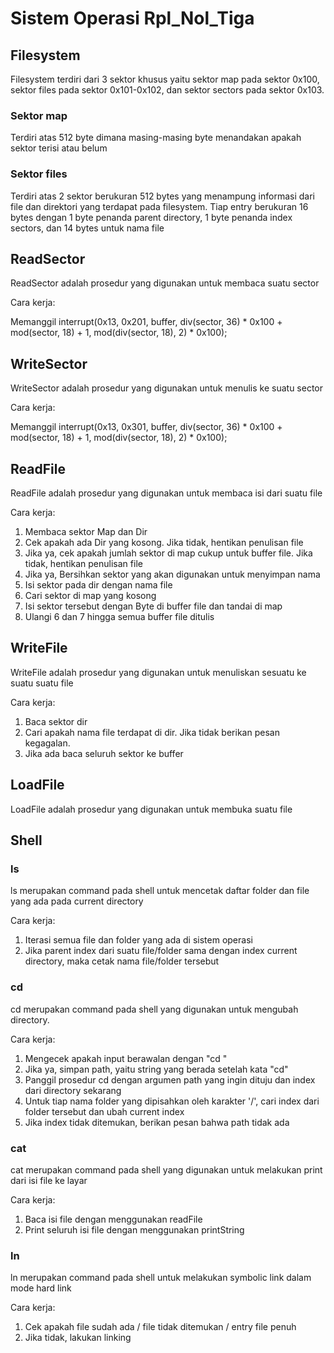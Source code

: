 # Sistem Operasi Rpl_Nol_Tiga
## Filesystem
Filesystem terdiri dari 3 sektor khusus yaitu sektor map pada sektor 0x100, sektor files pada sektor 0x101-0x102, dan sektor sectors pada sektor 0x103.

### Sektor map
Terdiri atas 512 byte dimana masing-masing byte menandakan apakah sektor terisi atau belum

### Sektor files
Terdiri atas 2 sektor berukuran 512 bytes yang menampung informasi dari file dan direktori yang terdapat pada filesystem.
Tiap entry berukuran 16 bytes dengan 1 byte penanda parent directory, 1 byte penanda index sectors, dan 14 bytes untuk nama file
## ReadSector
ReadSector adalah prosedur yang digunakan untuk membaca suatu sector

Cara kerja:

Memanggil interrupt(0x13, 0x201, buffer, div(sector, 36) * 0x100 + mod(sector, 18) + 1, mod(div(sector, 18), 2) * 0x100);
## WriteSector
WriteSector adalah prosedur yang digunakan untuk menulis ke suatu sector

Cara kerja:

Memanggil interrupt(0x13, 0x301, buffer, div(sector, 36) * 0x100 + mod(sector, 18) + 1, mod(div(sector, 18), 2) * 0x100);
## ReadFile
ReadFile adalah prosedur yang digunakan untuk membaca isi dari suatu file

Cara kerja:
1. Membaca sektor Map dan Dir
2. Cek apakah ada Dir yang kosong. Jika tidak, hentikan penulisan file
3. Jika ya, cek apakah jumlah sektor di map cukup untuk buffer file. Jika tidak, hentikan penulisan file
4. Jika ya, Bersihkan sektor yang akan digunakan untuk menyimpan nama
5. Isi sektor pada dir dengan nama file
6. Cari sektor di map yang kosong
7. Isi sektor tersebut dengan Byte di buffer file dan tandai di map
8. Ulangi 6 dan 7 hingga semua buffer file ditulis
## WriteFile
WriteFile adalah prosedur yang digunakan untuk menuliskan sesuatu ke suatu suatu file

Cara kerja:
1. Baca sektor dir
2. Cari apakah nama file terdapat di dir. Jika tidak berikan pesan kegagalan.
3. Jika ada baca seluruh sektor ke buffer 

## LoadFile
LoadFile adalah prosedur yang digunakan untuk membuka suatu file
## Shell
### ls
ls merupakan command pada shell untuk mencetak daftar folder dan file yang ada pada current directory

Cara kerja:
1. Iterasi semua file dan folder yang ada di sistem operasi
2. Jika parent index dari suatu file/folder sama dengan index current directory, maka cetak nama file/folder tersebut
### cd
cd merupakan command pada shell yang digunakan untuk mengubah directory.

Cara kerja:
1. Mengecek apakah input berawalan dengan "cd "
2. Jika ya, simpan path, yaitu string yang berada setelah kata "cd"
3. Panggil prosedur cd dengan argumen path yang ingin dituju dan index dari directory sekarang
4. Untuk tiap nama folder yang dipisahkan oleh karakter '/', cari index dari folder tersebut dan ubah current index
5. Jika index tidak ditemukan, berikan pesan bahwa path tidak ada
### cat
cat merupakan command pada shell yang digunakan untuk melakukan print dari isi file ke layar

Cara kerja:
1. Baca isi file dengan menggunakan readFile
2. Print seluruh isi file dengan menggunakan printString
### ln
ln merupakan command pada shell untuk melakukan symbolic link dalam mode hard link

Cara kerja:
1. Cek apakah file sudah ada / file tidak ditemukan / entry file penuh
2. Jika tidak, lakukan linking
